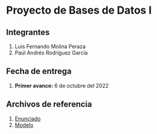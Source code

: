 # Proyecto de Bases de Datos I

## Integrantes

1. Luis Fernando Molina Peraza
2. Paúl Andrés Rodríguez García

## Fecha de entrega

1. **Primer avance:** 6 de octubre del 2022

## Archivos de referencia

1. [Enunciado](Enunciado/Enunciado.pdf)
2. [Modelo](Enunciado/Modelo.jpg)